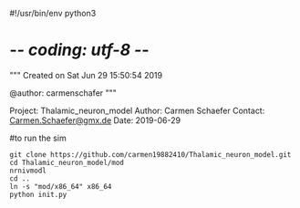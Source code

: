 #!/usr/bin/env python3
# -*- coding: utf-8 -*-
"""
Created on Sat Jun 29 15:50:54 2019

@author: carmenschafer
"""

Project: Thalamic_neuron_model
Author: Carmen Schaefer
Contact: Carmen.Schaefer@gmx.de
Date: 2019-06-29

#to run the sim
```
git clone https://github.com/carmen19882410/Thalamic_neuron_model.git
cd Thalamic_neuron_model/mod
nrnivmodl 
cd ..
ln -s "mod/x86_64" x86_64
python init.py
```

